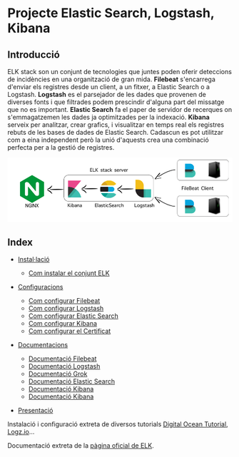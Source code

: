 # Projecte Elastic Search, Logstash, Kibana

## Introducció
ELK stack son un conjunt de tecnologies que juntes poden oferir deteccions de incidències en una organització de gran mida.
**Filebeat** s'encarrega d'enviar els registres desde un client, a un fitxer, a Elastic Search o a Logstash.
**Logstash** es el parsejador de les dades que provenen de diverses fonts i que filtrades podem prescindir d'alguna part del missatge que no es important. 
**Elastic Search** fa el paper de servidor de recerques on s'emmagatzemen les dades ja optimitzades per la indexació. 
**Kibana** serveix per analitzar, crear grafics, i visualitzar en temps real els registres rebuts de les bases de dades de Elastic Search.
Cadascun es pot utilitzar com a eina independent però la unió d'aquests crea una combinació perfecta per a la gestió de registres.

![esquema_estructura](imatge/elk_esquema.png "Estructura ELK")

## Index
* [Instal·lació](instalacio)
	* [Com instalar el conjunt ELK](instalacio/README.md)

* [Configuracions](configuracions)
	* [Com configurar Filebeat](configuracions/Filebeat.md#configuració-filebeat-al-client)
	* [Com configurar Logstash](configuracions/Logstash.md#logstash-configuració)
	* [Com configurar Elastic Search](configuracions/ElasticSearch.md#elastic-search-configuració-port-9200)
	* [Com configurar Kibana](configuracions/Kibana.md#kibana-configuració-port-5601)
	* [Com configurar el Certificat](configuracions/Certificats.md#creació-del-certificat-ssl-autosignat)

* [Documentacions](documentacio)
	* [Documentació Filebeat](documentacio/filebeat/Filebeat.md#beats)
	* [Documentació Logstash](documentacio/logstash/Logstash.md#logstash)
	* [Documentació Grok](documentacio/logstash/Grok.md#grok-i-el-seu-filtrat)	
	* [Documentació Elastic Search](documentacio/elasticsearch/ElasticSearch.md#elasticsearch)
	* [Documentació Kibana](documentacio/kibana/Kibana.md#kibana)
	* [Documentació Kibana](documentacio/kibana/kibana/Nginx.md#nginx-configuració)

* [Presentació](presentacio)

Instalació i configuració extreta de diversos tutorials [Digital Ocean Tutorial](https://www.digitalocean.com/community/tutorials/how-to-use-logstash-and-kibana-to-centralize-logs-on-centos-6),
[Logz.io](https://logz.io/learn/complete-guide-elk-stack/)...

Documentació extreta de la [pàgina oficial de ELK](https://www.elastic.co/guide/index.html).
